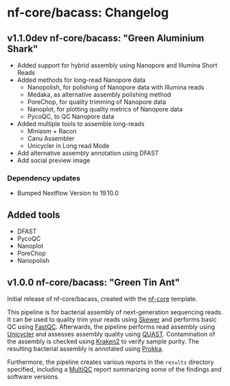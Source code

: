 # nf-core/bacass: Changelog

## v1.1.0dev nf-core/bacass: "Green Aluminium Shark"

* Added support for hybrid assembly using Nanopore and Illumina Short Reads
* Added methods for long-read Nanopore data
  * Nanopolish, for polishing of Nanopore data with Illumina reads
  * Medaka, as alternative assembly polishing method
  * PoreChop, for quality trimming of Nanopore data
  * Nanoplot, for plotting quality metrics of Nanopore data
  * PycoQC, to QC Nanopore data
* Added multiple tools to assemble long-reads
  * Miniasm + Racon
  * Canu Assembler
  * Unicycler in Long read Mode
* Add alternative assembly annotation using DFAST
* Add social preview image

### Dependency updates

* Bumped Nextflow Version to 19.10.0

## Added tools

* DFAST
* PycoQC
* Nanoplot
* PoreChop
* Nanopolish

## v1.0.0 nf-core/bacass: "Green Tin Ant"

Initial release of nf-core/bacass, created with the [nf-core](http://nf-co.re/) template.

This pipeline is for bacterial assembly of next-generation sequencing reads. It can be used to quality trim your reads using [Skewer](https://github.com/relipmoc/skewer) and performs basic QC using [FastQC](https://www.bioinformatics.babraham.ac.uk/projects/fastqc/). Afterwards, the pipeline performs read assembly using [Unicycler](https://github.com/rrwick/Unicycler) and assesses assembly quality using [QUAST](http://bioinf.spbau.ru/quast). Contamination of the assembly is checked using [Kraken2](https://ccb.jhu.edu/software/kraken2/) to verify sample purity. The resulting bacterial assembly is annotated using [Prokka](https://github.com/tseemann/prokka).

Furthermore, the pipeline creates various reports in the `results` directory specified, including a [MultiQC](https://multiqc.info) report summarizing some of the findings and software versions.
